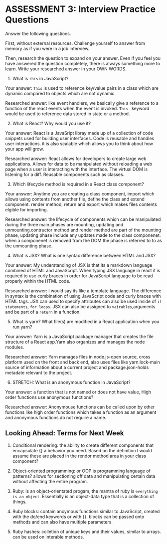 # ASSESSMENT 3: Interview Practice Questions

Answer the following questions.

First, without external resources. Challenge yourself to answer from memory as if you were in a job interview.

Then, research the question to expand on your answer. Even if you feel you have answered the question completely, there is always something more to learn. Write your researched answer in your OWN WORDS.


1. What is `this` in JavaScript?

  Your answer: `This` is used to reference key/value pairs in a class which are dynamic compared to objects which are not dynamic. 

  Researched answer: like event handlers, we basically give a reference to a function of the react events when the event is invoked. `This ` keyword would be used to reference data stored in state or a method.



2. What is React? Why would you use it?

  Your answer: React is a JavaSript libray made up of a collection of code snippets used for building user interfaces. Code is reusable and handles user interactions. it is also scalable which allows you to think about how your app will grow.

  Researched answer: React allows for developers to create large web applications. Allows for data to be manipulated without reloading a web page when a user is interacting with the interface. The virtual DOM is listening for a diff. Reusable components such as classes.



3. Which lifecycle method is required in a React class component?

  Your answer: Anytime you are creating a class component, import which allows using contents from another file, define the class and extend component. render method, return and export which makes files contents elgible for importing.

  Researched answer: the lifecycle of components which can be manipulated during the three main phases are mounting, updating and unmounting.contructor method and render method are part of the mounting phase, updating phase include any updates made to the class componenet. when a componenet is removed from the DOM the phase is referred to to as the unmounting phase.



4. What is JSX? What is one syntax difference between HTML and JSX?

  Your answer: My understanding of JSX is that its a markdown language combined of HTML and JavaScript. When typing JSX language in react it is required to use curly braces in order for JavaScript language to be read properly within the HTML code.

  Researched answer: I would say its like a template language. The difference in syntax is the combination of using JavaScript code and curly braces with HTML tags. JSX can used to specify attributes can also be used inside of `if statements`, `for loops`. JSX can also be assigned to `vairables`,arguments and be part of a `return` in a function.



5. What is yarn? What file(s) are modified in a React application when you run yarn?

  Your answer: Yarn is a JavaScript package manager that creates the file structure of a React app.Yarn also organizes and manages the node modules.

  Researched answer: Yarn manages files in node.js-open source, cross platform used on the front and back end, also uses files like yarn.lock-main source of information about a current project and package.json-holds metadate relevant to the project.



6. STRETCH: What is an anonymous function in JavaScript?

  Your answer: a function that is not named or does not have value, High order functions use anonymous functions?

  Researched answer: Anonymouse functions can be called upon by other functions like high order functions which takes a function as an argument and anonymous functions do not require a name.


## Looking Ahead: Terms for Next Week

1. Conditional rendering: the ability to create different components that encapsulate {} a behavior you need. Based on the definition I would assume these are placed in the rendor method area in your class component?

2. Object-oriented programming: or OOP is programming language of patterns? allows for sectioning off data and manipulating certain data without affecting the entire program.

3. Ruby: is an object-orientated progam, the mantra of ruby is `everything is an object`. Essentially is an object-data type that is a collection of things.

4. Ruby blocks: contain anoymous functions similar to JavaScript, created with the do/end keywords or with {}. blocks can be passed onto methods and can also have multiple parameters.

5. Ruby hashes: colletion of unique keys and their values, similar to arrays. can be used on interable methods.
